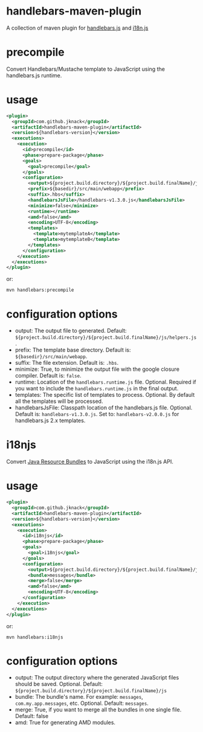 handlebars-maven-plugin
======

A collection of maven plugin for [handlebars.js](http://handlebarsjs.com/) and [i18n.js](https://github.com/fnando/i18n-js)

precompile
======
Convert Handlebars/Mustache template to JavaScript using the handlebars.js runtime.

usage
======

```xml
<plugin>
  <groupId>com.github.jknack</groupId>
  <artifactId>handlebars-maven-plugin</artifactId>
  <version>${handlebars-version}</version>
  <executions>
    <execution>
      <id>precompile</id>
      <phase>prepare-package</phase>
      <goals>
        <goal>precompile</goal>
      </goals>
      <configuration>
        <output>${project.build.directory}/${project.build.finalName}/js/helpers.js</output>
        <prefix>${basedir}/src/main/webapp</prefix>
        <suffix>.hbs</suffix>
        <handlebarsJsFile>/handlebars-v1.3.0.js</handlebarsJsFile>
        <minimize>false</minimize>
        <runtime></runtime>
        <amd>false</amd>
        <encoding>UTF-8</encoding>
        <templates>
          <template>mytemplateA</template>
          <template>mytemplateB</template>
        </templates>
      </configuration>
    </execution>
  </executions>
</plugin>
```

or:

```
mvn handlebars:precompile
```

configuration options
======

* output: The output file to generated. Default: ```${project.build.directory}/${project.build.finalName}/js/helpers.js```.
* prefix: The template base directory. Default is: ```${basedir}/src/main/webapp```.
* suffix: The file extension. Default is: ```.hbs```.
* minimize: True, to minimize the output file with the google closure compiler. Default is: ```false```.
* runtime: Location of the ```handlebars.runtime.js``` file. Optional. Required if you want to include the ```handlebars.runtime.js``` in the final output.
* templates: The specific list of templates to process. Optional. By default all the templates will be processed.
* handlebarsJsFile: Classpath location of the handlebars.js file. Optional. Default is: ```handlebars-v1.3.0.js```. Set to: ```handlebars-v2.0.0.js``` for handlebars.js 2.x templates.

i18njs
======
Convert [Java Resource Bundles](docs.oracle.com/javase/6/docs/api/java/util/ResourceBundle.html) to JavaScript using the i18n.js API.

usage
======

```xml
<plugin>
  <groupId>com.github.jknack</groupId>
  <artifactId>handlebars-maven-plugin</artifactId>
  <version>${handlebars-version}</version>
  <executions>
    <execution>
      <id>i18njs</id>
      <phase>prepare-package</phase>
      <goals>
        <goal>i18njs</goal>
      </goals>
      <configuration>
        <output>${project.build.directory}/${project.build.finalName}/js</output>
        <bundle>messages</bundle>
        <merge>false</merge>
        <amd>false</amd>
        <encoding>UTF-8</encoding>
      </configuration>
    </execution>
  </executions>
</plugin>
```

or:

```
mvn handlebars:i18njs
```

configuration options
======

* output: The output directory where the generated JavaScript files should be saved. Optional. Default: ```${project.build.directory}/${project.build.finalName}/js```
* bundle: The bundle's name. For example: ```messages```, ```com.my.app.messages```, etc. Optional. Default: ```messages```.
* merge: True, if you want to merge all the bundles in one single file. Default: false
* amd: True for generating AMD modules.

